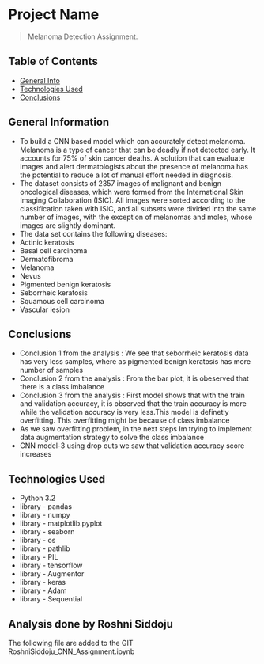 # Project Name
> Melanoma Detection Assignment.


## Table of Contents
* [General Info](#general-information)
* [Technologies Used](#technologies-used)
* [Conclusions](#conclusions)

<!-- You can include any other section that is pertinent to your problem -->

## General Information
- To build a CNN based model which can accurately detect melanoma. Melanoma is a type of cancer that can be deadly if not detected early. It accounts for 75% of skin cancer deaths. A solution that can evaluate images and alert dermatologists about the presence of melanoma has the potential to reduce a lot of manual effort needed in diagnosis.
- The dataset consists of 2357 images of malignant and benign oncological diseases, which were formed from the International Skin Imaging Collaboration (ISIC). All images were sorted according to the classification taken with ISIC, and all subsets were divided into the same number of images, with the exception of melanomas and moles, whose images are slightly dominant.
- The data set contains the following diseases:
- Actinic keratosis
- Basal cell carcinoma
- Dermatofibroma
- Melanoma
- Nevus
- Pigmented benign keratosis
- Seborrheic keratosis
- Squamous cell carcinoma
- Vascular lesion


<!-- You don't have to answer all the questions - just the ones relevant to your project. -->

## Conclusions
- Conclusion 1 from the analysis : We see that seborrheic keratosis data has very less samples, where as pigmented benign keratosis has more number of samples
- Conclusion 2 from the analysis : From the bar plot, it is obeserved that there is a class imbalance
- Conclusion 3 from the analysis : First model shows that with the train and validation accuracy, it is observed that the train accuracy is more while the validation accuracy is very less.This model is definetly overfitting. This overfitting might be because of class imbalance
- As we saw overfitting problem, in the next steps Im trying to implement data augmentation strategy to solve the class imbalance
- CNN model-3 using drop outs we saw that validation accuracy score increases

<!-- You don't have to answer all the questions - just the ones relevant to your project. -->


## Technologies Used
- Python 3.2
- library - pandas
- library - numpy
- library - matplotlib.pyplot
- library - seaborn
- library - os
- library - pathlib
- library - PIL
- library - tensorflow
- library - Augmentor
- library - keras
- library - Adam
- library - Sequential



## Analysis done by Roshni Siddoju
The following file are added to the GIT
RoshniSiddoju_CNN_Assignment.ipynb